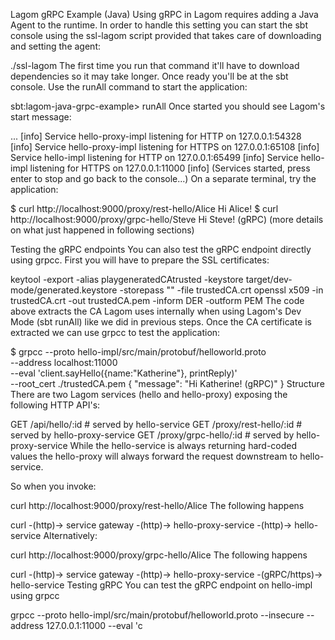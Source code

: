 Lagom gRPC Example (Java)
Using gRPC in Lagom requires adding a Java Agent to the runtime. In order to handle this setting you can start the sbt console using the ssl-lagom script provided that takes care of downloading and setting the agent:

./ssl-lagom
The first time you run that command it'll have to download dependencies so it may take longer. Once ready you'll be at the sbt console. Use the runAll command to start the application:

sbt:lagom-java-grpc-example> runAll
Once started you should see Lagom's start message:

...
[info] Service hello-proxy-impl listening for HTTP on 127.0.0.1:54328
[info] Service hello-proxy-impl listening for HTTPS on 127.0.0.1:65108
[info] Service hello-impl listening for HTTP on 127.0.0.1:65499
[info] Service hello-impl listening for HTTPS on 127.0.0.1:11000
[info] (Services started, press enter to stop and go back to the console...)
On a separate terminal, try the application:

$ curl http://localhost:9000/proxy/rest-hello/Alice
Hi Alice!
$ curl http://localhost:9000/proxy/grpc-hello/Steve
Hi Steve! (gRPC)
(more details on what just happened in following sections)

Testing the gRPC endpoints
You can also test the gRPC endpoint directly using grpcc. First you will have to prepare the SSL certificates:

keytool -export -alias playgeneratedCAtrusted -keystore target/dev-mode/generated.keystore  -storepass "" -file trustedCA.crt
openssl x509 -in  trustedCA.crt -out trustedCA.pem -inform DER -outform PEM
The code above extracts the CA Lagom uses internally when using Lagom's Dev Mode (sbt runAll) like we did in previous steps. Once the CA certificate is extracted we can use grpcc to test the application:

$   grpcc --proto hello-impl/src/main/protobuf/helloworld.proto \
          --address localhost:11000 \
          --eval 'client.sayHello({name:"Katherine"}, printReply)' \
          --root_cert ./trustedCA.pem
 {
   "message": "Hi Katherine! (gRPC)"
 }
Structure
There are two Lagom services (hello and hello-proxy) exposing the following HTTP API's:

GET /api/hello/:id           # served by hello-service
GET /proxy/rest-hello/:id    # served by hello-proxy-service
GET /proxy/grpc-hello/:id    # served by hello-proxy-service
While the hello-service is always returning hard-coded values the hello-proxy will always forward the request downstream to hello-service.

So when you invoke:

curl http://localhost:9000/proxy/rest-hello/Alice
The following happens

curl  -(http)->  service gateway  -(http)->  hello-proxy-service  -(http)->  hello-service
Alternatively:

curl http://localhost:9000/proxy/grpc-hello/Alice
The following happens

curl  -(http)->  service gateway  -(http)->  hello-proxy-service  -(gRPC/https)->  hello-service
Testing gRPC
You can test the gRPC endpoint on hello-impl using grpcc

grpcc --proto hello-impl/src/main/protobuf/helloworld.proto --insecure --address 127.0.0.1:11000 --eval 'c
